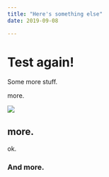 ```yaml
---
title: "Here's something else"
date: 2019-09-08

---
```


# Test again!

Some more stuff. 

more.

![](/static/images/test.png)

## more.

ok. 

### And more. 